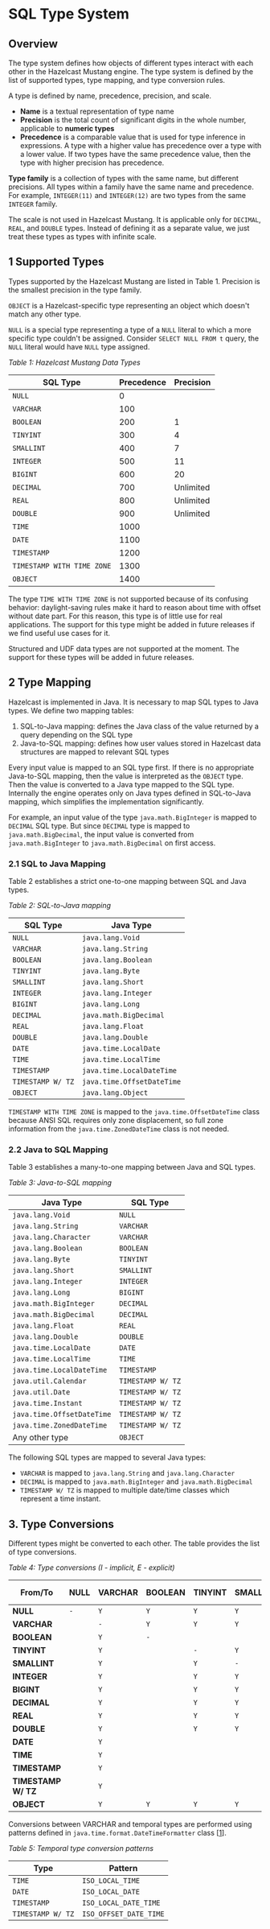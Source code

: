# SQL Type System

## Overview
The type system defines how objects of different types interact with each other in the Hazelcast Mustang engine.
The type system is defined by the list of supported types, type mapping, and type conversion rules.

A type is defined by name, precedence, precision, and scale.
- **Name** is a textual representation of type name
- **Precision** is the total count of significant digits in the whole number, applicable to **numeric types**
- **Precedence** is a comparable value that is used for type inference in expressions. A type with a
higher value has precedence over a type with a lower value. If two types have the same precedence value, then
the type with higher precision has precedence.

**Type family** is a collection of types with the same name, but different precisions. All types
within a family have the same name and precedence. For example, `INTEGER(11)` and `INTEGER(12)` are two types
from the same `INTEGER` family.

The scale is not used in Hazelcast Mustang. It is applicable only for `DECIMAL`, `REAL`, and `DOUBLE` types.
Instead of defining it as a separate value, we just treat these types as types with infinite scale.

## 1 Supported Types
Types supported by the Hazelcast Mustang are listed in Table 1. Precision is the smallest precision in the type family.

`OBJECT` is a Hazelcast-specific type representing an object which doesn't match any other type.

`NULL` is a special type representing a type of a `NULL` literal to which a more
specific type couldn't be assigned. Consider `SELECT NULL FROM t` query, the `NULL`
literal would have `NULL` type assigned. 

[//]: # (TODO : CREATE TYPE command)

*Table 1: Hazelcast Mustang Data Types*

| SQL Type                   | Precedence | Precision |
|----------------------------|------------|-----------|
| `NULL`                     | 0          |           |
| `VARCHAR`                  | 100        |           |
| `BOOLEAN`                  | 200        | 1         |
| `TINYINT`                  | 300        | 4         |
| `SMALLINT`                 | 400        | 7         |
| `INTEGER`                  | 500        | 11        |
| `BIGINT`                   | 600        | 20        |
| `DECIMAL`                  | 700        | Unlimited |
| `REAL`                     | 800        | Unlimited |
| `DOUBLE`                   | 900        | Unlimited |
| `TIME`                     | 1000       |           |
| `DATE`                     | 1100       |           |
| `TIMESTAMP`                | 1200       |           |
| `TIMESTAMP WITH TIME ZONE` | 1300       |           |
| `OBJECT`                   | 1400       |           |

The type `TIME WITH TIME ZONE` is not supported because of its confusing behavior: daylight-saving rules make it hard to reason
about time with offset without date part. For this reason, this type is of little use for real applications. The support for this
type might be added in future releases if we find useful use cases for it.

Structured and UDF data types are not supported at the moment. The support for these types will be added in future releases.

## 2 Type Mapping
Hazelcast is implemented in Java. It is necessary to map SQL types to Java types. We define two mapping tables:
1. SQL-to-Java mapping: defines the Java class of the value returned by a query depending on the SQL type
1. Java-to-SQL mapping: defines how user values stored in Hazelcast data structures are mapped to relevant SQL types

Every input value is mapped to an SQL type first. If there is no appropriate Java-to-SQL mapping, then the value is
interpreted as the `OBJECT` type. Then the value is converted to a Java type mapped to the SQL type. Internally the
engine operates only on Java types defined in SQL-to-Java mapping, which simplifies the implementation significantly.

For example, an input value of the type `java.math.BigInteger` is mapped to `DECIMAL` SQL type. But since `DECIMAL`
type is mapped to `java.math.BigDecimal`, the input value is converted from `java.math.BigInteger` to `java.math.BigDecimal`
on first access.

### 2.1 SQL to Java Mapping
Table 2 establishes a strict one-to-one mapping between SQL and Java types.

*Table 2: SQL-to-Java mapping*

| SQL Type          | Java Type                  |
|-------------------|----------------------------|
| `NULL`            | `java.lang.Void`           |
| `VARCHAR`         | `java.lang.String`         |
| `BOOLEAN`         | `java.lang.Boolean`        |
| `TINYINT`         | `java.lang.Byte`           |
| `SMALLINT`        | `java.lang.Short`          |
| `INTEGER`         | `java.lang.Integer`        |
| `BIGINT`          | `java.lang.Long`           |
| `DECIMAL`         | `java.math.BigDecimal`     |
| `REAL`            | `java.lang.Float`          |
| `DOUBLE`          | `java.lang.Double`         |
| `DATE`            | `java.time.LocalDate`      |
| `TIME`            | `java.time.LocalTime`      |
| `TIMESTAMP`       | `java.time.LocalDateTime`  |
| `TIMESTAMP W/ TZ` | `java.time.OffsetDateTime` |
| `OBJECT`          | `java.lang.Object`         |

`TIMESTAMP WITH TIME ZONE` is mapped to the `java.time.OffsetDateTime` class because ANSI SQL requires only zone
displacement, so full zone information from the `java.time.ZonedDateTime` class is not needed.

### 2.2 Java to SQL Mapping
Table 3 establishes a many-to-one mapping between Java and SQL types.

*Table 3: Java-to-SQL mapping*

| Java Type                  | SQL Type          |
|----------------------------|-------------------|
| `java.lang.Void`           | `NULL`            |
| `java.lang.String`         | `VARCHAR`         |
| `java.lang.Character`      | `VARCHAR`         |
| `java.lang.Boolean`        | `BOOLEAN`         |
| `java.lang.Byte`           | `TINYINT`         |
| `java.lang.Short`          | `SMALLINT`        |
| `java.lang.Integer`        | `INTEGER`         |
| `java.lang.Long`           | `BIGINT`          |
| `java.math.BigInteger`     | `DECIMAL`         |
| `java.math.BigDecimal`     | `DECIMAL`         |
| `java.lang.Float`          | `REAL`            |
| `java.lang.Double`         | `DOUBLE`          |
| `java.time.LocalDate`      | `DATE`            |
| `java.time.LocalTime`      | `TIME`            |
| `java.time.LocalDateTime`  | `TIMESTAMP`       |
| `java.util.Calendar`       | `TIMESTAMP W/ TZ` |
| `java.util.Date`           | `TIMESTAMP W/ TZ` |
| `java.time.Instant`        | `TIMESTAMP W/ TZ` |
| `java.time.OffsetDateTime` | `TIMESTAMP W/ TZ` |
| `java.time.ZonedDateTime`  | `TIMESTAMP W/ TZ` |
| Any other type             | `OBJECT`          |

The following SQL types are mapped to several Java types:
- `VARCHAR` is mapped to `java.lang.String` and `java.lang.Character`
- `DECIMAL` is mapped to `java.math.BigInteger` and `java.math.BigDecimal`
- `TIMESTAMP W/ TZ` is mapped to multiple date/time classes which represent a time instant.

## 3. Type Conversions
Different types might be converted to each other. The table provides the list of type conversions.

*Table 4: Type conversions (I - implicit, E - explicit)*

| From/To             | NULL | VARCHAR | BOOLEAN | TINYINT | SMALLINT | INTEGER | BIGINT | DECIMAL | REAL | DOUBLE | DATE | TIME | TIMESTAMP | TIMESTAMP W/ TZ | OBJECT |
|---------------------|------|---------|---------|---------|----------|---------|--------|---------|------|--------|------|------|-----------|-----------------|--------|
| **NULL**            | `-`  | `Y`     | `Y`     | `Y`     | `Y`      | `Y`     | `Y`    | `Y`     | `Y`  | `Y`    | `Y`  | `Y`  | `Y`       | `Y`             | `Y`    |
| **VARCHAR**         |      | `-`     | `Y`     | `Y`     | `Y`      | `Y`     | `Y`    | `Y`     | `Y`  | `Y`    | `Y`  | `Y`  | `Y`       | `Y`             | `Y`    |
| **BOOLEAN**         |      | `Y`     | `-`     |         |          |         |        |         |      |        |      |      |           |                 | `Y`    |
| **TINYINT**         |      | `Y`     |         | `-`     | `Y`      | `Y`     | `Y`    | `Y`     | `Y`  | `Y`    |      |      |           |                 | `Y`    |
| **SMALLINT**        |      | `Y`     |         | `Y`     | `-`      | `Y`     | `Y`    | `Y`     | `Y`  | `Y`    |      |      |           |                 | `Y`    |
| **INTEGER**         |      | `Y`     |         | `Y`     | `Y`      | `-`     | `Y`    | `Y`     | `Y`  | `Y`    |      |      |           |                 | `Y`    |
| **BIGINT**          |      | `Y`     |         | `Y`     | `Y`      | `Y`     | `-`    | `Y`     | `Y`  | `Y`    |      |      |           |                 | `Y`    |
| **DECIMAL**         |      | `Y`     |         | `Y`     | `Y`      | `Y`     | `Y`    | `-`     | `Y`  | `Y`    |      |      |           |                 | `Y`    |
| **REAL**            |      | `Y`     |         | `Y`     | `Y`      | `Y`     | `Y`    | `Y`     | `-`  | `Y`    |      |      |           |                 | `Y`    |
| **DOUBLE**          |      | `Y`     |         | `Y`     | `Y`      | `Y`     | `Y`    | `Y`     | `Y`  | `-`    |      |      |           |                 | `Y`    |
| **DATE**            |      | `Y`     |         |         |          |         |        |         |      |        | `-`  |      | `Y`       | `Y`             | `Y`    |
| **TIME**            |      | `Y`     |         |         |          |         |        |         |      |        |      | `-`  | `Y`       | `Y`             | `Y`    |
| **TIMESTAMP**       |      | `Y`     |         |         |          |         |        |         |      |        | `Y`  | `Y`  | `-`       | `Y`             | `Y`    |
| **TIMESTAMP W/ TZ** |      | `Y`     |         |         |          |         |        |         |      |        | `Y`  | `Y`  | `Y`       | `-`             | `Y`    |
| **OBJECT**          |      | `Y`     | `Y`     | `Y`     | `Y`      | `Y`     | `Y`    | `Y`     | `Y`  | `Y`    | `Y`  | `Y`  | `Y`       | `Y`             | `-`    |

Conversions between VARCHAR and temporal types are performed using patterns defined in `java.time.format.DateTimeFormatter`
class [[1]].

*Table 5: Temporal type conversion patterns*

| Type              | Pattern                |
|-------------------|------------------------|
| `TIME`            | `ISO_LOCAL_TIME`       |
| `DATE`            | `ISO_LOCAL_DATE`       |
| `TIMESTAMP`       | `ISO_LOCAL_DATE_TIME`  |
| `TIMESTAMP W/ TZ` | `ISO_OFFSET_DATE_TIME` |

[1]: https://docs.oracle.com/en/java/javase/11/docs/api/java.base/java/time/format/DateTimeFormatter.html "java.time.format.DateTimeFormatter JavaDoc"
